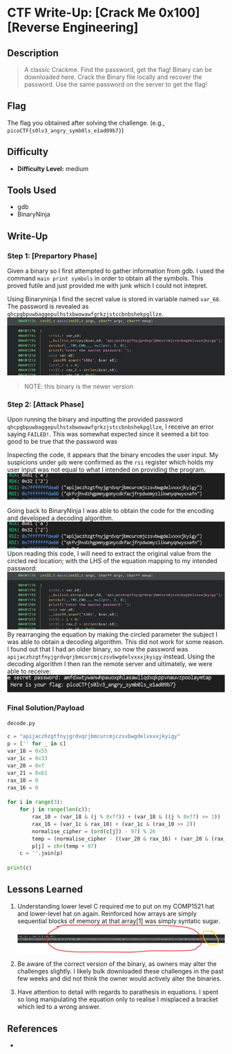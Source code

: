 # CTF Write-Up: [Crack Me 0x100][Reverse Engineering]

## Description
>A classic Crackme. Find the password, get the flag!
Binary can be downloaded here.
Crack the Binary file locally and recover the password. Use the same password on the server to get the flag!

## Flag
The flag you obtained after solving the challenge. (e.g., `picoCTF{s0lv3_angry_symb0ls_e1ad09b7}`)

## Difficulty
- **Difficulty Level:** medium

## Tools Used
- gdb
- BinaryNinja

## Write-Up

### Step 1: [Prepartory Phase]
Given a binary so I first attempted to gather information from gdb. I used the command `main print symbols` in order to obtain all the symbols. This proved futile and just provided me with junk which I could not intepret.

Using Binaryninja I find the secret value is stored in variable named `var_68`. The password is revealed as `qhcpgbpuwbaggepulhstxbwowawfgrkzjstccbnbshekpgllze`. 
![alt text](images/image-1.png)
> NOTE: this binary is the newer version

### Step 2: [Attack Phase]
Upon running the binary and inputting the provided password `qhcpgbpuwbaggepulhstxbwowawfgrkzjstccbnbshekpgllze`, I receive an error saying `FAILED!`. This was somewhat expected since it seemed a bit too good to be true that the password was 

Inspecting the code, it appears that the binary encodes the user input. My suspicions under `gdb` were confirmed as the `rsi` register which holds my user input was not equal to what I intended on providing the program.
![alt text](images/image.png)

Going back to BinaryNinja I was able to obtain the code for the encoding and developed a decoding algorithm. 
![alt text](images/image.png)
Upon reading this code, I will need to extract the original value from the circled red location; with the LHS of the equation mapping to my intended password:
![alt text](images/image-1.png)
By rearranging the equation by making the circled parameter the subject I was able to obtain a decoding algorithm. This did not work for some reason. I found out that I had an older binary, so now the password was `apijaczhzgtfnyjgrdvqrjbmcurcmjczsvbwgdelvxxxjkyigy` instead. 
Using the decoding algorithm I then ran the remote server and ultimately, we were able to receive: ![alt text](images/image-5.png)

### Final Solution/Payload
`decode.py`
```py
c = "apijaczhzgtfnyjgrdvqrjbmcurcmjczsvbwgdelvxxxjkyigy"
p = ['' for _ in c]
var_18 = 0x55
var_1c = 0x33
var_20 = 0xf
var_21 = 0x61
rax_10 = 0
rax_16 = 0

for i in range(3):
    for j in range(len(c)):
        rax_10 = (var_18 & (j % 0xff)) + (var_18 & ((j % 0xff) >> 1))
        rax_16 = (var_1c & rax_10) + (var_1c & (rax_10 >> 2))
        normalise_cipher = (ord(c[j]) - 97) % 26
        temp = (normalise_cipher - ((var_20 & rax_16) + (var_20 & (rax_16 >> 4)))) % 26
        p[j] = chr(temp + 97)
    c = ''.join(p)

print(c)
```

## Lessons Learned
1. Understanding lower level C required me to put on my COMP1521 hat and lower-level hat on again. Reinforced how arrays are simply sequential blocks of memory at that array[1] was simply syntatic sugar.
![alt text](images/image-3.png)

2. Be aware of the correct version of the binary, as owners may alter the challenges slightly. I likely bulk downloaded these challenges in the past few weeks and did not think the owner would actively alter the binaries. 

3. Have attention to detail with regards to parathesis in equations. I spent so long manipulating the equation only to realise I misplaced a bracket which led to a wrong answer. 
 

## References
- 


